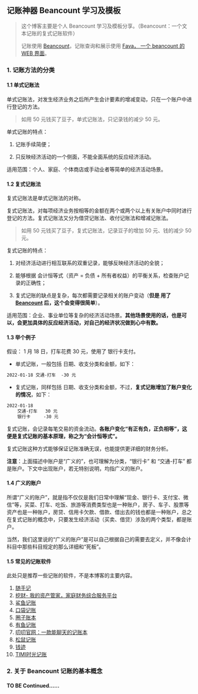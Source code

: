 ## 记账神器 Beancount 学习及模板

> 这个博客主要是个人 Beancount 学习及模板分享。（Beancount：一个文本记账的复式记账软件）
>
> 记账使用 [Beancount](https://github.com/beancount/beancount)，记账查询和展示使用 [Fava， 一个 beancount 的 WEB 界面](https://beancount.github.io/fava/)。

### 1. 记账方法的分类

#### 1.1 单式记账法

单式记账法，对发生经济业务之后所产生会计要素的增减变动，只在一个账户中进行登记的方法。
> 如用 50 元钱买了豆子，单式记账法，只记录钱的减少 50 元。

单式记账的特点：

1. 记账手续简便；

2. 只反映经济活动的一个侧面，不能全面系统的反应经济活动。

适用范围：个人、家庭、个体商店或手动业者等简单的经济活动场景。

#### 1.2 复式记账法

复式记账法是单式记账法的对称。

复式记账法，对每项经济业务按相等的金额在两个或两个以上有关账户中同时进行登记的方法。复式记账法又分为借贷记账法、收付记账法和增减记账法。
> 如用 50 元钱买了豆子，复式记账法，记录豆子的增加 50 元、钱的减少 50 元。

复式记账的特点：

1. 对经济活动进行相互联系的双重记录，能够反映经济活动的全貌；

2. 能够根据 会计恒等式（资产 = 负债 + 所有者权益）的平衡关系，检查账户记录的正确性；

3. 复式记账的缺点是复杂，每次都需要记录相关的账户变动（**但是 用了 [Beancount](https://github.com/beancount/beancount) 后，这个会变得很简单**）。

适用范围：企业、事业单位等复杂的经济活动场景。**其他场景使用的话，也是可以，会更加具体的反应经济活动，对自己的经济状况做到心中有数。**

#### 1.3 举个例子

假设： 1 月 18 日，打车花费 30 元，使用了 银行卡支付。

- 单式记账，一般包括 日期、收支分类和金额，如下：

```txt
2022-01-18 交通-打车  -30 元
```

- 复式记账，同样包括 日期、收支分类和金额，不过，**复式记账增加了账户变化的情况**，如下：

```txt
2022-01-18
    交通-打车   30 元
    银行卡     -30 元
```

复式记账，会记录每笔交易的资金流动。**各账户变化“有正有负，正负相等”，这便是复式记账的基本原理，称之为“会计恒等式”。**

复式记账这种方式能够保证记账准确无误，也能提供更详细的财务分析。

**注意**：上面描述中账户是“广义的”，也可理解为分类，“银行卡” 和 “交通-打车” 都是账户。下文中出现账户，若无特别说明，均指广义的账户。

#### 1.4 广义的账户

所谓“广义的账户”，就是指不仅仅是我们日常中理解“现金、银行卡、支付宝、微信”等，买菜、打车、吃饭、旅游等消费类型也是一种账户，房子、车子、股票等资产也是一种账户，房贷、信用卡欠款、借款、借出去的钱也都是一种账户，总之在复式记账的概念中，只要发生经济活动（买卖、借贷）涉及的两个类型，都是账户。

当然，我们这里说的“广义的账户”是可以自己根据自己的需要去定义，并不像会计科目中那些科目规定的那么详细和“死板”。

#### 1.5 常见的记账软件

此处只是推荐一些记账的软件，不是本博客的主要内容。

1. [随手记](https://www.sui.com/)
2. [挖财- 我的资产管家，家庭财务综合服务平台](https://www.wacai.com/)
3. [鲨鱼记账](https://www.shayujizhang.com/)
4. [口袋记账](https://www.qeeniao.com/)
5. [圈子账本](https://www.jizhangapp.com/)
6. [有鱼记账](https://jz.yofish.com/homepage.html)
7. [叨叨官网：一款能聊天的记账本](https://www.daodao.cn/index)
8. [松鼠记账](http://www.soonbook.cn/)
9. [钱迹](https://qianjiapp.com/)
10. [TIMI时光记账](Timi时光记账)

### 2. 关于 Beancount 记账的基本概念

#### TO BE Continued……
